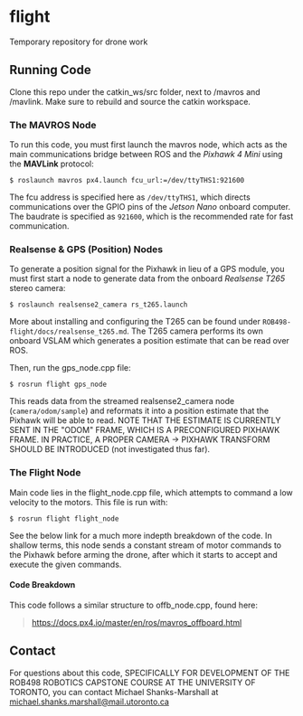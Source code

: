 # flight
Temporary repository for drone work

## Running Code
Clone this repo under the catkin_ws/src folder, next to /mavros and /mavlink. Make sure to rebuild and source the catkin workspace. 

### The MAVROS Node

To run this code, you must first launch the mavros node, which acts as the main communications bridge between ROS and the *Pixhawk 4 Mini* using the **MAVLink** protocol:

```shell
$ roslaunch mavros px4.launch fcu_url:=/dev/ttyTHS1:921600
```

The fcu address is specified here as ``/dev/ttyTHS1``, which directs communications over the GPIO pins of the *Jetson Nano* onboard computer. The baudrate is specified as ``921600``, which is the recommended rate for fast communication.

### Realsense & GPS (Position) Nodes

To generate a position signal for the Pixhawk in lieu of a GPS module, you must first start a node to generate data from the onboard *Realsense T265* stereo camera:

```shell
$ roslaunch realsense2_camera rs_t265.launch
```

More about installing and configuring the T265 can be found under ``ROB498-flight/docs/realsense_t265.md``. The T265 camera performs its own onboard VSLAM which generates a position estimate that can be read over ROS.

Then, run the gps_node.cpp file:

```shell
$ rosrun flight gps_node
```

This reads data from the streamed realsense2_camera node (``camera/odom/sample``) and reformats it into a position estimate that the Pixhawk will be able to read. NOTE THAT THE ESTIMATE IS CURRENTLY SENT IN THE "ODOM" FRAME, WHICH IS A PRECONFIGURED PIXHAWK FRAME. IN PRACTICE, A PROPER CAMERA -> PIXHAWK TRANSFORM SHOULD BE INTRODUCED (not investigated thus far).

### The Flight Node

Main code lies in the flight_node.cpp file, which attempts to command a low velocity to the motors. This file is run with:

```shell
$ rosrun flight flight_node
```

See the below link for a much more indepth breakdown of the code. In shallow terms, this node sends a constant stream of motor commands to the Pixhawk before arming the drone, after which it starts to accept and execute the given commands.

#### Code Breakdown
This code follows a similar structure to offb_node.cpp, found here:
> https://docs.px4.io/master/en/ros/mavros_offboard.html

## Contact
For questions about this code, SPECIFICALLY FOR DEVELOPMENT OF THE ROB498 ROBOTICS CAPSTONE COURSE AT THE UNIVERSITY OF TORONTO, you can contact Michael Shanks-Marshall at michael.shanks.marshall@mail.utoronto.ca
